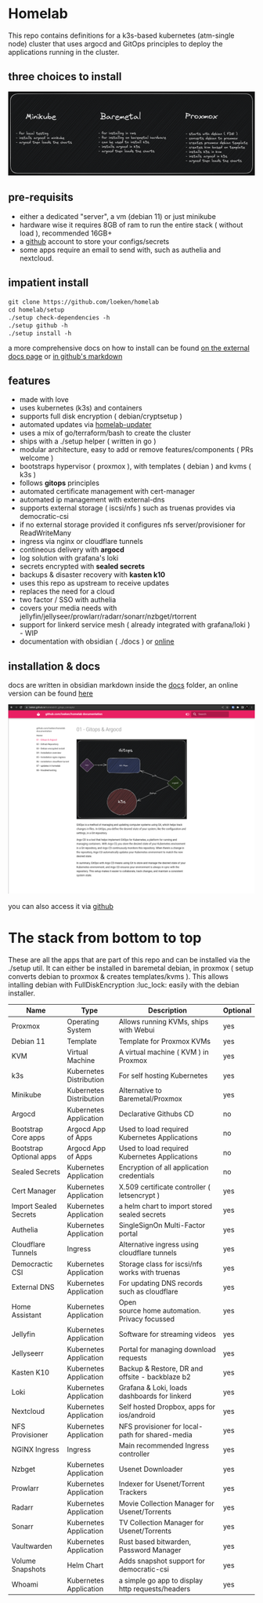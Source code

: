 # Homelab
This repo contains definitions for a k3s-based kubernetes (atm-single node) cluster that uses argocd and GitOps principles to deploy the applications running in the cluster. 

## three choices to install
![three choices to install](/docs/Excalidraw/three-choices.png)


## pre-requisits
- either a dedicated "server", a vm (debian 11) or just minikube
- hardware wise it requires 8GB of ram to run the entire stack ( without load ), recommended 16GB+
- a [github](https://github.com) account to store your configs/secrets
- some apps require an email to send with, such as authelia and nextcloud.

## impatient install
```
git clone https://github.com/loeken/homelab
cd homelab/setup
./setup check-dependencies -h
./setup github -h
./setup install -h
```
a more comprehensive docs on how to install can be found [on the external docs page](https://loeken.github.io/homelab) or [in github's markdown](https://github.com/loeken/homelab/blob/main/docs/index.md)

## features
- made with love
- uses kubernetes (k3s) and containers
- supports full disk encryption ( debian/cryptsetup )
- automated updates via [homelab-updater](github.com/loeken/homelab-updater)
- uses a mix of go/terraform/bash to create the cluster
- ships with a ./setup helper ( written in go )
- modular architecture, easy to add or remove features/components ( PRs welcome )
- bootstraps hypervisor ( proxmox ), with templates ( debian ) and kvms ( k3s )
- follows **gitops** principles
- automated certificate management with cert-manager
- automated ip management with external-dns
- supports external storage ( iscsi/nfs ) such as truenas provides via democratic-csi
- if no external storage provided it configures nfs server/provisioner for ReadWriteMany
- ingress via nginx or cloudflare tunnels
- contineous delivery with **argocd**
- log solution with grafana's loki
- secrets encrypted with **sealed secrets**
- backups & disaster recovery with **kasten k10**
- uses this repo as upstream to receive updates
- replaces the need for a cloud
- two factor / SSO with authelia
- covers your media needs with jellyfin/jellyseer/prowlarr/radarr/sonarr/nzbget/rtorrent
- support for linkerd service mesh ( already integrated with grafana/loki ) - WIP
- documentation with obsidian ( ./docs ) or [online](https://loeken.github.io/homelab)

## installation & docs
docs are written in obsidian markdown inside the [docs](./docs) folder, an online version can be found [here](https://loeken.github.io/homelab/) 

[![here](img/docs.png)](https://loeken.github.io/homelab)

you can also access it via [github](https://github.com/loeken/homelab/blob/main/docs/index.md)

# The stack from bottom to top
These are all the apps that are part of this repo and can be installed via the ./setup util. It can either be installed in baremetal debian, in proxmox ( setup converts debian to proxmox & creates templates/kvms ). This allows intalling debian with FullDiskEncryption :luc_lock: easily with the debian installer.

| Name                    | Type                    | Description                                      | Optional |
| ----------------------- | ----------------------- | ------------------------------------------------ | -------- |
| Proxmox                 | Operating System        | Allows running KVMs, ships with Webui            | yes      |
| Debian 11               | Template                | Template for Proxmox KVMs                        | yes      |
| KVM                     | Virtual Machine         | A virtual machine ( KVM ) in Proxmox             | yes      |
| k3s                     | Kubernetes Distribution | For self hosting Kubernetes                      | yes      |
| Minikube                | Kubernetes Distribution | Alternative to Baremetal/Proxmox                 | yes      |
| Argocd                  | Kubernetes Application  | Declarative Githubs CD                           | no       |
| Bootstrap Core apps     | Argocd App of Apps      | Used to load required Kubernetes Applications    | no       |
| Bootstrap Optional apps | Argocd App of Apps      | Used to load required Kubernetes Applications    | no       |
| Sealed Secrets          | Kubernetes Application  | Encryption of all application credentials        | no       |
| Cert Manager            | Kubernetes Application  | X.509 certificate controller ( letsencrypt )     | yes      |
| Import Sealed Secrets   | Kubernetes Application  | a helm chart to import stored sealed secrets     | yes      |
| Authelia                | Kubernetes Application  | SingleSignOn Multi-Factor portal                 | yes      |
| Cloudflare Tunnels      | Ingress                 | Alternative ingress using cloudflare tunnels     | yes      |
| Democractic CSI         | Kubernetes Application  | Storage class for iscsi/nfs works with truenas   | yes      |
| External DNS            | Kubernetes Application  | For updating DNS records such as cloudflare      | yes      |
| Home Assistant          | Kubernetes Application  | Open source home automation. Privacy focussed    | yes      |
| Jellyfin                | Kubernetes Application  | Software for streaming videos                    | yes      |
| Jellyseerr              | Kubernetes Application  | Portal for managing download requests            | yes      |
| Kasten K10              | Kubernetes Application  | Backup & Restore, DR and offsite - backblaze b2  | yes      |
| Loki                    | Kubernetes Application  | Grafana & Loki, loads dashboards for linkerd     | yes      |
| Nextcloud               | Kubernetes Application  | Self hosted Dropbox, apps for ios/android        | yes      |
| NFS Provisioner         | Kubernetes Application  | NFS provisioner for local-path for shared-media  | yes      |
| NGINX Ingress           | Ingress                 | Main recommended Ingress controller              | yes      |
| Nzbget                  | Kubernetes Application  | Usenet Downloader                                | yes      |
| Prowlarr                | Kubernetes Application  | Indexer for Usenet/Torrent Trackers              | yes      |
| Radarr                  | Kubernetes Application  | Movie Collection Manager for Usenet/Torrents     | yes      |
| Sonarr                  | Kubernetes Application  | TV Collection Manager for Usenet/Torrents        | yes      |
| Vaultwarden             | Kubernetes Application  | Rust based bitwarden, Password Manager           | yes      |
| Volume Snapshots        | Helm Chart              | Adds snapshot support for democratic-csi         | yes      |
| Whoami                  | Kubernetes Application  | a simple go app to display http requests/headers | yes      | 

